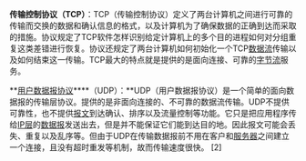 **传输控制协议（TCP）**：TCP（传输控制协议）定义了两台计算机之间进行可靠的传输而交换的数据和确认信息的格式，以及计算机为了确保数据的正确到达而采取的措施。协议规定了TCP软件怎样识别给定计算机上的多个目的进程如何对分组重复这类差错进行恢复。协议还规定了两台计算机如何初始化一个TCP[数据流](https://baike.baidu.com/item/%E6%95%B0%E6%8D%AE%E6%B5%81/3002243?fromModule=lemma_inlink)传输以及如何结束这一传输。TCP最大的特点就是提供的是面向连接、可靠的[字节流](https://baike.baidu.com/item/%E5%AD%97%E8%8A%82%E6%B5%81/3196772?fromModule=lemma_inlink)服务。

**[用户数据报协议](https://baike.baidu.com/item/%E7%94%A8%E6%88%B7%E6%95%B0%E6%8D%AE%E6%8A%A5%E5%8D%8F%E8%AE%AE/8535496?fromModule=lemma_inlink)****（UDP）：**UDP（用户数据报协议）是一个简单的面向数据报的传输层协议。提供的是非面向连接的、不可靠的数据流传输。UDP不提供可靠性，也不提供[报文](https://baike.baidu.com/item/%E6%8A%A5%E6%96%87/3164352?fromModule=lemma_inlink)到达确认、排序以及流量控制等功能。它只是把应用程序传给[IP层](https://baike.baidu.com/item/IP%E5%B1%82/22295968?fromModule=lemma_inlink)的[数据报](https://baike.baidu.com/item/%E6%95%B0%E6%8D%AE%E6%8A%A5/2194617?fromModule=lemma_inlink)发送出去，但是并不能保证它们能到达目的地。因此报文可能会丢失、重复以及乱序等。但由于UDP在传输数据报前不用在客户和[服务器](https://baike.baidu.com/item/%E6%9C%8D%E5%8A%A1%E5%99%A8/100571?fromModule=lemma_inlink)之间建立一个连接，且没有超时重发等机制，故而传输速度很快。 [2] 
